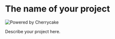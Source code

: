 # The name of your project

![Powered by Cherrycake](https://cherrycake.io/powered_by_cherrycake.svg?2)

Describe your project here.
